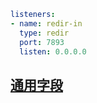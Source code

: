 ```{.yaml linenums="1"}
listeners:
- name: redir-in
  type: redir
  port: 7893
  listen: 0.0.0.0
```
## [通用字段](./index.md)
